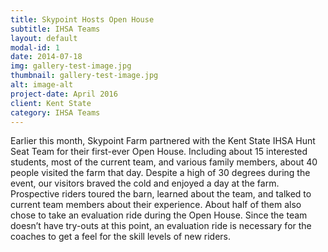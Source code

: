 ```yaml
---
title: Skypoint Hosts Open House
subtitle: IHSA Teams
layout: default
modal-id: 1
date: 2014-07-18
img: gallery-test-image.jpg
thumbnail: gallery-test-image.jpg
alt: image-alt
project-date: April 2016
client: Kent State
category: IHSA Teams
---
```


Earlier this month, Skypoint Farm partnered with the Kent State IHSA Hunt Seat Team for their first-ever Open House. Including about 15 interested students, most of the current team, and various family members, about 40 people visited the farm that day. Despite a high of 30 degrees during the event, our visitors braved the cold and enjoyed a day at the farm. Prospective riders toured the barn, learned about the team, and talked to current team members about their experience. About half of them also chose to take an evaluation ride during the Open House. Since the team doesn’t have try-outs at this point, an evaluation ride is necessary for the coaches to get a feel for the skill levels of new riders.
